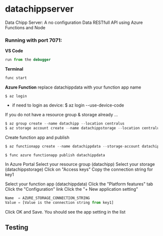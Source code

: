 # datachippserver
Data Chipp Server:  A no configuration Data RESTfull API using Azure Functions and Node

### Running with port 7071:

**VS Code**
```javascript
run from the debugger
```

**Terminal**
```javascript
func start
```

**Azure Function**
replace datachippdata with your function app name  

```
$ az login  
```
* if need to login as device:  $ az login --use-device-code  

If you do not have a resource group & storage already ...
```javascript
$ az group create --name datachipp --location centralus
$ az storage account create --name datachippstorage --location centralus --resource-group datachipp --sku standard_lrs --kind StorageV2
```

Create function app and publish
```javascript
$ az functionapp create --name datachippdata --storage-account datachippstorage --resource-group datachipp --consumption-plan-location centralus

$ func azure functionapp publish datachippdata
```

In Azure Portal
Select your resource group (datachipp)
Select your storage (datachippstorage)
Click on "Access keys"
Copy the connection string for key1

Select your function app (datachippdata) 
Click the "Platform features" tab   
Click the "Configuration" link
Click the "+ New application setting"

```javascript
Name  = AZURE_STORAGE_CONNECTION_STRING
Value = [Value is the connection string from key1]
```
Click OK and Save. You should see the app setting in the list


## Testing



